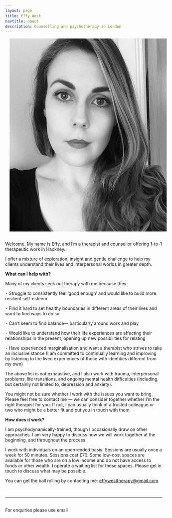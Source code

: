 ```yaml
---
layout: page
title: Effy West
navtitle: about
description: Counselling and psychotherapy in London
---
```

<img class="col one right" src="/img/effy-profile.jpg" alt="West Therapy" style="margin: 0 0 1em 1em" />

Welcome. My name is Effy, and I’m a therapist and counsellor offering 1-to-1 therapeutic work in Hackney.

I offer a mixture of exploration, insight and gentle challenge to help my clients understand their lives and interpersonal worlds in greater depth.

<b>What can I help with?</b>

Many of my clients seek out therapy with me because they:

⁃ Struggle to consistently feel ‘good enough’ and would like to build more resilient self-esteem

⁃ Find it hard to set healthy boundaries in different areas of their lives and want to find ways to do so

⁃ Can’t seem to find balance— particularly around work and play

⁃ Would like to understand how their life experiences are affecting their relationships in the present, opening up new possibilities for relating

⁃ Have experienced marginalisation and want a therapist who strives to take an inclusive stance (I am committed to continually learning and improving by listening to the lived experiences of those with identities different from my own)

The above list is not exhaustive, and I also work with trauma, interpersonal problems, life transitions, and ongoing mental health difficulties (including, but certainly not limited to, depression and anxiety).

You might not be sure whether I work with the issues you want to bring. Please feel free to contact me — we can consider together whether I’m the right therapist for you. If not, I can usually think of a trusted colleague or two who might be a better fit and put you in touch with them.

<b>How does it work?</b>

I am psychodynamically-trained, though I occasionally draw on other approaches. I am very happy to discuss how we will work together at the beginning, and throughout the process.

I work with individuals on an open-ended basis. Sessions are usually once a week for 50 minutes. Sessions cost £70. Some low-cost spaces are available for those who are on a low income and do not have access to funds or other wealth. I operate a waiting list for these spaces. Please get in touch to discuss what may be possible.

You can get the ball rolling by contacting me: [effywesttherapy@gmail.com](mailto:effywesttherapy@gmail.com).

<br/>
<hr/>
<br/>
<span class="contacticon center">
	<a href="mailto:effywesttherapy@gmail.com"><i class="fa fa-envelope-square"></i></a>
	<a href="" target="_blank"><i class="fa fa-twitter-square"></i></a>
</span>

<div class="col three caption">
	For enquiries please use email
</div>
